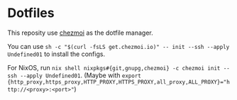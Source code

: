 # Dotfiles

This reposity use [chezmoi](https://www.chezmoi.io/) as the dotfile manager.

You can use `sh -c "$(curl -fsLS get.chezmoi.io)" -- init --ssh --apply Undefined01` to install the configs.

For NixOS, run `nix shell nixpkgs#{git,gnupg,chezmoi} -c chezmoi init --ssh --apply Undefined01`. (Maybe with `export {http_proxy,https_proxy,HTTP_PROXY,HTTPS_PROXY,all_proxy,ALL_PROXY}="http://<proxy>:<port>"`)

